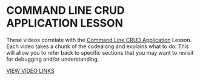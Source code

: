 # COMMAND LINE CRUD APPLICATION LESSON

These videos correlate with the [Command Line CRUD Application](https://github.com/10-3-pursuit/unit-front-end-web-development/tree/main/command-line-crud-application) Lesson.
Each video takes a chunk of the codealong and explains what to do. This will allow you to refer back to specific sections that you may want to revisit for debugging and/or understanding.

[VIEW VIDEO LINKS](videos.md)
